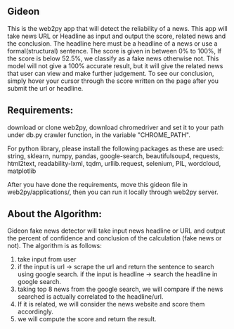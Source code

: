 ## Gideon

This is the web2py app that will detect the reliability of a news.
This app will take news URL or Headline as input and output the score, related news and the conclusion. The headline here must be a headline of a news or use a formal(structural) sentence.
The score is given in between 0% to 100%, If the score is below 52.5%, we classify as a fake news otherwise not.
This model will not give a 100% accurate result, but it will give the related news that user can view and make further judgement. To see our conclusion, simply hover your cursor through the score written on the page after you submit the url or headline.


## Requirements:
download or clone web2py,
download chromedriver and set it to your path under db.py crawler function, in the variable "CHROME_PATH".

For python library, please install the following packages as these are used:
string, sklearn, numpy, pandas, google-search, beautifulsoup4, requests, html2text, readability-lxml, tqdm, urllib.request, selenium, PIL, wordcloud, matplotlib


After you have done the requirements, move this gideon file in web2py/applications/, then you can run it locally through web2py server.


## About the Algorithm:
Gideon fake news detector will take input news headline or URL and output the percent of confidence and conclusion of the calculation (fake news or not).
The algorithm is as follows:
1. take input from user
2. if the input is url -> scrape the url and return the sentence to search using google search. if the input is headline -> search the headline in google search.
3. taking top 8 news from the google search, we will compare if the news searched is actually correlated to the headline/url.
4. If it is related, we will consider the news website and score them accordingly.
5. we will compute the score and return the result.
